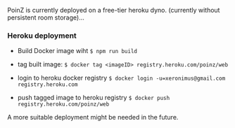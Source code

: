 

PoinZ is currently deployed on a free-tier heroku dyno. (currently without persistent room storage)...



### Heroku deployment

* Build Docker image wiht ```$ npm run build```

* tag built image: ```$ docker tag <imageID> registry.heroku.com/poinz/web```

* login to heroku docker registry ```$ docker login -u=xeronimus@gmail.com registry.heroku.com```

* push tagged image to heroku registry ```$ docker push registry.heroku.com/poinz/web ```



A more suitable deployment might be needed in the future.

 
